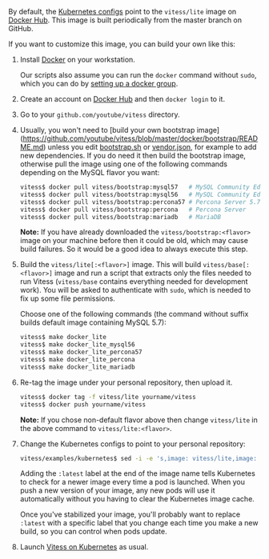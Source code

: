 By default, the [Kubernetes configs](https://github.com/youtube/vitess/tree/master/examples/kubernetes)
point to the `vitess/lite` image on [Docker Hub](https://hub.docker.com/u/vitess/).
This image is built periodically from the master branch on GitHub.

If you want to customize this image, you can build your own like this:

1.  Install [Docker](https://www.docker.com/) on your workstation.

    Our scripts also assume you can run the `docker` command without `sudo`,
    which you can do by [setting up a docker group](https://docs.docker.com/engine/installation/linux/ubuntulinux/#create-a-docker-group).

1.  Create an account on [Docker Hub](https://docs.docker.com/docker-hub/) and
    then `docker login` to it.

1.  Go to your `github.com/youtube/vitess` directory.

1.  Usually, you won't need to [build your own bootstrap image]
    (https://github.com/youtube/vitess/blob/master/docker/bootstrap/README.md)
    unless you edit [bootstrap.sh](https://github.com/youtube/vitess/blob/master/bootstrap.sh)
    or [vendor.json](https://github.com/youtube/vitess/blob/master/vendor/vendor.json),
    for example to add new dependencies. If you do need it then build the
    bootstrap image, otherwise pull the image using one of the following
    commands depending on the MySQL flavor you want:

    ```sh
    vitess$ docker pull vitess/bootstrap:mysql57   # MySQL Community Edition 5.7
    vitess$ docker pull vitess/bootstrap:mysql56   # MySQL Community Edition 5.6
    vitess$ docker pull vitess/bootstrap:percona57 # Percona Server 5.7
    vitess$ docker pull vitess/bootstrap:percona   # Percona Server
    vitess$ docker pull vitess/bootstrap:mariadb   # MariaDB
    ```

    **Note:** If you have already downloaded the `vitess/bootstrap:<flavor>`
    image on your machine before then it could be old, which may cause build
    failures. So it would be a good idea to always execute this step.

1.  Build the `vitess/lite[:<flavor>]` image. This will build
    `vitess/base[:<flavor>]` image and run a script that extracts only the files
    needed to run Vitess (`vitess/base` contains everything needed for
    development work). You will be asked to authenticate with `sudo`, which is
    needed to fix up some file permissions.

    Choose one of the following commands (the command without suffix builds
    default image containing MySQL 5.7):

    ```sh
    vitess$ make docker_lite
    vitess$ make docker_lite_mysql56
    vitess$ make docker_lite_percona57
    vitess$ make docker_lite_percona
    vitess$ make docker_lite_mariadb
    ```

1.  Re-tag the image under your personal repository, then upload it.

    ```sh
    vitess$ docker tag -f vitess/lite yourname/vitess
    vitess$ docker push yourname/vitess
    ```

    **Note:** If you chose non-default flavor above then change `vitess/lite` in
    the above command to `vitess/lite:<flavor>`.

1.  Change the Kubernetes configs to point to your personal repository:

    ```sh
    vitess/examples/kubernetes$ sed -i -e 's,image: vitess/lite,image: yourname/vitess:latest,' *.yaml
    ```

    Adding the `:latest` label at the end of the image name tells Kubernetes
    to check for a newer image every time a pod is launched.
    When you push a new version of your image, any new pods will use it
    automatically without you having to clear the Kubernetes image cache.

    Once you've stabilized your image, you'll probably want to replace `:latest`
    with a specific label that you change each time you make a new build,
    so you can control when pods update.

1.  Launch [Vitess on Kubernetes](http://vitess.io/getting-started/) as usual.

